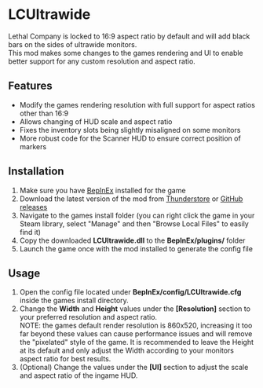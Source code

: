 # LCUltrawide

Lethal Company is locked to 16:9 aspect ratio by default and will add black bars on the sides of ultrawide monitors.  
This mod makes some changes to the games rendering and UI to enable better support for any custom resolution and aspect ratio.

## Features

- Modify the games rendering resolution with full support for aspect ratios other than 16:9
- Allows changing of HUD scale and aspect ratio
- Fixes the inventory slots being slightly misaligned on some monitors
- More robust code for the Scanner HUD to ensure correct position of markers


## Installation

1. Make sure you have [BepInEx](https://thunderstore.io/c/lethal-company/p/BepInEx/BepInExPack/) installed for the game
2. Download the latest version of the mod from [Thunderstore](https://thunderstore.io/c/lethal-company/p/stefan750/LCUltrawide/) or [GitHub releases](https://github.com/stefan750/LCUltrawide/releases/latest)
3. Navigate to the games install folder (you can right click the game in your Steam library, select "Manage" and then "Browse Local Files" to easily find it)
4. Copy the downloaded **LCUltrawide.dll** to the **BepInEx/plugins/** folder
5. Launch the game once with the mod installed to generate the config file

## Usage

1. Open the config file located under **BepInEx/config/LCUltrawide.cfg** inside the games install directory.  
2. Change the **Width** and **Height** values under the **\[Resolution\]** section to your preferred resolution and aspect ratio.  
    NOTE: the games default render resolution is 860x520, increasing it too far beyond these values can cause performance issues and will remove the "pixelated" style of the game. It is recommended to leave the Height at its default and only adjust the Width according to your monitors aspect ratio for best results.
3. (Optional) Change the values under the **\[UI\]** section to adjust the scale and aspect ratio of the ingame HUD.
